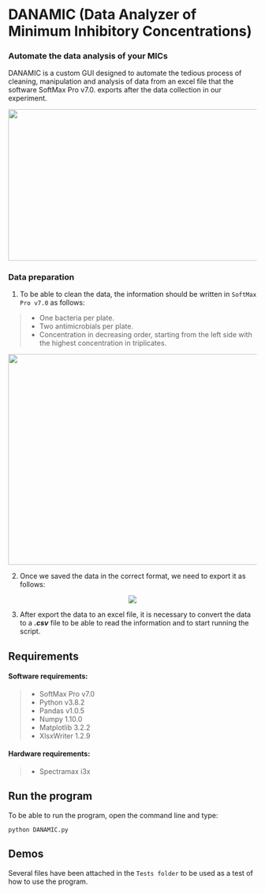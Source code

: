 # DANAMIC (Data Analyzer of Minimum Inhibitory Concentrations) 

### Automate the data analysis of your MICs
DANAMIC is a custom GUI designed to automate the tedious process of cleaning, manipulation and analysis of data from an excel file that 
the software SoftMax Pro v7.0. exports after the data collection in our experiment.

<p align="center">
<img src="https://user-images.githubusercontent.com/51713466/144073450-2db53114-eb01-4d35-bfd4-1c21ccc0b1cb.png" width="620.3" height="306.7" />
</p>

### Data preparation

1. To be able to clean the data, the information should be written in `SoftMax Pro v7.0` as follows:

> * One bacteria per plate.
> * Two antimicrobials per plate.    
> * Concentration in decreasing order, starting from the left side with the highest concentration in triplicates.

<p align="center">
<img src="https://user-images.githubusercontent.com/51713466/144073727-ca385711-a754-4ce7-ba33-07a80544f00d.png" width="588.7" height="426.7" />
</p>

2. Once we saved the data in the correct format, we need to export it as follows:

<p align="center">
<img src="https://user-images.githubusercontent.com/51713466/144073897-10faf00d-251d-4432-a3f0-721d5e2dbe6e.png"/>
</p>

3. After export the data to an excel file, it is necessary to convert the data to a ***.csv*** file to be able to read the information and to start running the script.

## Requirements
#### Software requirements:
> * SoftMax Pro v7.0  
> * Python v3.8.2
> * Pandas v1.0.5
> * Numpy 1.10.0
> * Matplotlib 3.2.2
> * XlsxWriter 1.2.9
> 
#### Hardware requirements:
> * Spectramax i3x

## Run the program
To be able to run the program, open the command line and type:

 `python DANAMIC.py`

## Demos 
Several files have been attached in the `Tests folder` to be used as a test of how to use the program.


